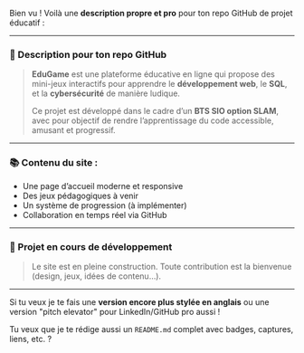 Bien vu ! Voilà une **description propre et pro** pour ton repo GitHub de projet éducatif :

---

### 📝 Description pour ton repo GitHub

> **EduGame** est une plateforme éducative en ligne qui propose des mini-jeux interactifs pour apprendre le **développement web**, le **SQL**, et la **cybersécurité** de manière ludique.  
>  
> Ce projet est développé dans le cadre d’un **BTS SIO option SLAM**, avec pour objectif de rendre l’apprentissage du code accessible, amusant et progressif.

---

### 📚 Contenu du site :
- Une page d’accueil moderne et responsive
- Des jeux pédagogiques à venir
- Un système de progression (à implémenter)
- Collaboration en temps réel via GitHub

---

### 🚧 Projet en cours de développement

> Le site est en pleine construction. Toute contribution est la bienvenue (design, jeux, idées de contenu…).

---

Si tu veux je te fais une **version encore plus stylée en anglais** ou une version "pitch elevator" pour LinkedIn/GitHub pro aussi !

Tu veux que je te rédige aussi un `README.md` complet avec badges, captures, liens, etc. ?
